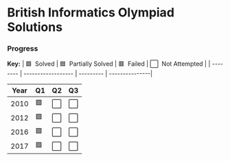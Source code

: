 # British Informatics Olympiad Solutions

### Progress

**Key:** 
| 🟩 &nbsp;Solved | 🟦 &nbsp;Partially Solved | 🟥 &nbsp;Failed | ⬜️ &nbsp;Not Attempted |
| -------- | ------------------ | --------- | ---------------|

| Year | Q1 | Q2 | Q3 |
| ---- | -- | -- | -- |
| 2010 | 🟩 | ⬜️ | ⬜️|
| 2012 | 🟩 | ⬜️ | ⬜️ |
| 2016 | 🟩 | ⬜️ | ⬜️ |
| 2017 | 🟩 | ⬜️ | ⬜️ |
